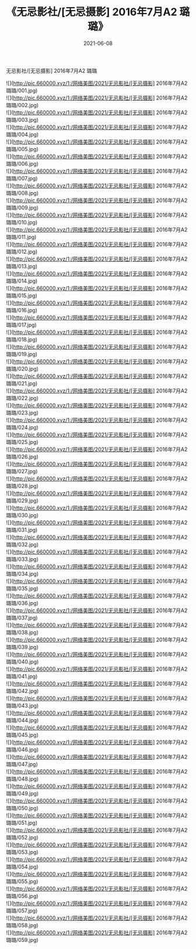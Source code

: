 ﻿---
layout: post
title:  《无忌影社/[无忌摄影] 2016年7月A2 璐璐》
date:   2021-06-08
img: http://pic.660000.xyz/1:/网络美图/2021/无忌影社/[无忌摄影] 2016年7月A2 璐璐/000.jpg
categories: [美女, 清纯, 唯美]
---

无忌影社/[无忌摄影] 2016年7月A2 璐璐

 ![](http://pic.660000.xyz/1:/网络美图/2021/无忌影社/[无忌摄影] 2016年7月A2 璐璐/001.jpg) <br>![](http://pic.660000.xyz/1:/网络美图/2021/无忌影社/[无忌摄影] 2016年7月A2 璐璐/002.jpg) <br>![](http://pic.660000.xyz/1:/网络美图/2021/无忌影社/[无忌摄影] 2016年7月A2 璐璐/003.jpg) <br>![](http://pic.660000.xyz/1:/网络美图/2021/无忌影社/[无忌摄影] 2016年7月A2 璐璐/004.jpg) <br>![](http://pic.660000.xyz/1:/网络美图/2021/无忌影社/[无忌摄影] 2016年7月A2 璐璐/005.jpg) <br>![](http://pic.660000.xyz/1:/网络美图/2021/无忌影社/[无忌摄影] 2016年7月A2 璐璐/006.jpg) <br>![](http://pic.660000.xyz/1:/网络美图/2021/无忌影社/[无忌摄影] 2016年7月A2 璐璐/007.jpg) <br>![](http://pic.660000.xyz/1:/网络美图/2021/无忌影社/[无忌摄影] 2016年7月A2 璐璐/008.jpg) <br>![](http://pic.660000.xyz/1:/网络美图/2021/无忌影社/[无忌摄影] 2016年7月A2 璐璐/009.jpg) <br>![](http://pic.660000.xyz/1:/网络美图/2021/无忌影社/[无忌摄影] 2016年7月A2 璐璐/010.jpg) <br>![](http://pic.660000.xyz/1:/网络美图/2021/无忌影社/[无忌摄影] 2016年7月A2 璐璐/011.jpg) <br>![](http://pic.660000.xyz/1:/网络美图/2021/无忌影社/[无忌摄影] 2016年7月A2 璐璐/012.jpg) <br>![](http://pic.660000.xyz/1:/网络美图/2021/无忌影社/[无忌摄影] 2016年7月A2 璐璐/013.jpg) <br>![](http://pic.660000.xyz/1:/网络美图/2021/无忌影社/[无忌摄影] 2016年7月A2 璐璐/014.jpg) <br>![](http://pic.660000.xyz/1:/网络美图/2021/无忌影社/[无忌摄影] 2016年7月A2 璐璐/015.jpg) <br>![](http://pic.660000.xyz/1:/网络美图/2021/无忌影社/[无忌摄影] 2016年7月A2 璐璐/016.jpg) <br>![](http://pic.660000.xyz/1:/网络美图/2021/无忌影社/[无忌摄影] 2016年7月A2 璐璐/017.jpg) <br>![](http://pic.660000.xyz/1:/网络美图/2021/无忌影社/[无忌摄影] 2016年7月A2 璐璐/018.jpg) <br>![](http://pic.660000.xyz/1:/网络美图/2021/无忌影社/[无忌摄影] 2016年7月A2 璐璐/019.jpg) <br>![](http://pic.660000.xyz/1:/网络美图/2021/无忌影社/[无忌摄影] 2016年7月A2 璐璐/020.jpg) <br>![](http://pic.660000.xyz/1:/网络美图/2021/无忌影社/[无忌摄影] 2016年7月A2 璐璐/021.jpg) <br>![](http://pic.660000.xyz/1:/网络美图/2021/无忌影社/[无忌摄影] 2016年7月A2 璐璐/022.jpg) <br>![](http://pic.660000.xyz/1:/网络美图/2021/无忌影社/[无忌摄影] 2016年7月A2 璐璐/023.jpg) <br>![](http://pic.660000.xyz/1:/网络美图/2021/无忌影社/[无忌摄影] 2016年7月A2 璐璐/024.jpg) <br>![](http://pic.660000.xyz/1:/网络美图/2021/无忌影社/[无忌摄影] 2016年7月A2 璐璐/025.jpg) <br>![](http://pic.660000.xyz/1:/网络美图/2021/无忌影社/[无忌摄影] 2016年7月A2 璐璐/026.jpg) <br>![](http://pic.660000.xyz/1:/网络美图/2021/无忌影社/[无忌摄影] 2016年7月A2 璐璐/027.jpg) <br>![](http://pic.660000.xyz/1:/网络美图/2021/无忌影社/[无忌摄影] 2016年7月A2 璐璐/028.jpg) <br>![](http://pic.660000.xyz/1:/网络美图/2021/无忌影社/[无忌摄影] 2016年7月A2 璐璐/029.jpg) <br>![](http://pic.660000.xyz/1:/网络美图/2021/无忌影社/[无忌摄影] 2016年7月A2 璐璐/030.jpg) <br>![](http://pic.660000.xyz/1:/网络美图/2021/无忌影社/[无忌摄影] 2016年7月A2 璐璐/031.jpg) <br>![](http://pic.660000.xyz/1:/网络美图/2021/无忌影社/[无忌摄影] 2016年7月A2 璐璐/032.jpg) <br>![](http://pic.660000.xyz/1:/网络美图/2021/无忌影社/[无忌摄影] 2016年7月A2 璐璐/033.jpg) <br>![](http://pic.660000.xyz/1:/网络美图/2021/无忌影社/[无忌摄影] 2016年7月A2 璐璐/034.jpg) <br>![](http://pic.660000.xyz/1:/网络美图/2021/无忌影社/[无忌摄影] 2016年7月A2 璐璐/035.jpg) <br>![](http://pic.660000.xyz/1:/网络美图/2021/无忌影社/[无忌摄影] 2016年7月A2 璐璐/036.jpg) <br>![](http://pic.660000.xyz/1:/网络美图/2021/无忌影社/[无忌摄影] 2016年7月A2 璐璐/037.jpg) <br>![](http://pic.660000.xyz/1:/网络美图/2021/无忌影社/[无忌摄影] 2016年7月A2 璐璐/038.jpg) <br>![](http://pic.660000.xyz/1:/网络美图/2021/无忌影社/[无忌摄影] 2016年7月A2 璐璐/039.jpg) <br>![](http://pic.660000.xyz/1:/网络美图/2021/无忌影社/[无忌摄影] 2016年7月A2 璐璐/040.jpg) <br>![](http://pic.660000.xyz/1:/网络美图/2021/无忌影社/[无忌摄影] 2016年7月A2 璐璐/041.jpg) <br>![](http://pic.660000.xyz/1:/网络美图/2021/无忌影社/[无忌摄影] 2016年7月A2 璐璐/042.jpg) <br>![](http://pic.660000.xyz/1:/网络美图/2021/无忌影社/[无忌摄影] 2016年7月A2 璐璐/043.jpg) <br>![](http://pic.660000.xyz/1:/网络美图/2021/无忌影社/[无忌摄影] 2016年7月A2 璐璐/044.jpg) <br>![](http://pic.660000.xyz/1:/网络美图/2021/无忌影社/[无忌摄影] 2016年7月A2 璐璐/045.jpg) <br>![](http://pic.660000.xyz/1:/网络美图/2021/无忌影社/[无忌摄影] 2016年7月A2 璐璐/046.jpg) <br>![](http://pic.660000.xyz/1:/网络美图/2021/无忌影社/[无忌摄影] 2016年7月A2 璐璐/047.jpg) <br>![](http://pic.660000.xyz/1:/网络美图/2021/无忌影社/[无忌摄影] 2016年7月A2 璐璐/048.jpg) <br>![](http://pic.660000.xyz/1:/网络美图/2021/无忌影社/[无忌摄影] 2016年7月A2 璐璐/049.jpg) <br>![](http://pic.660000.xyz/1:/网络美图/2021/无忌影社/[无忌摄影] 2016年7月A2 璐璐/050.jpg) <br>![](http://pic.660000.xyz/1:/网络美图/2021/无忌影社/[无忌摄影] 2016年7月A2 璐璐/051.jpg) <br>![](http://pic.660000.xyz/1:/网络美图/2021/无忌影社/[无忌摄影] 2016年7月A2 璐璐/052.jpg) <br>![](http://pic.660000.xyz/1:/网络美图/2021/无忌影社/[无忌摄影] 2016年7月A2 璐璐/053.jpg) <br>![](http://pic.660000.xyz/1:/网络美图/2021/无忌影社/[无忌摄影] 2016年7月A2 璐璐/054.jpg) <br>![](http://pic.660000.xyz/1:/网络美图/2021/无忌影社/[无忌摄影] 2016年7月A2 璐璐/055.jpg) <br>![](http://pic.660000.xyz/1:/网络美图/2021/无忌影社/[无忌摄影] 2016年7月A2 璐璐/056.jpg) <br>![](http://pic.660000.xyz/1:/网络美图/2021/无忌影社/[无忌摄影] 2016年7月A2 璐璐/057.jpg) <br>![](http://pic.660000.xyz/1:/网络美图/2021/无忌影社/[无忌摄影] 2016年7月A2 璐璐/058.jpg) <br>![](http://pic.660000.xyz/1:/网络美图/2021/无忌影社/[无忌摄影] 2016年7月A2 璐璐/059.jpg) <br>